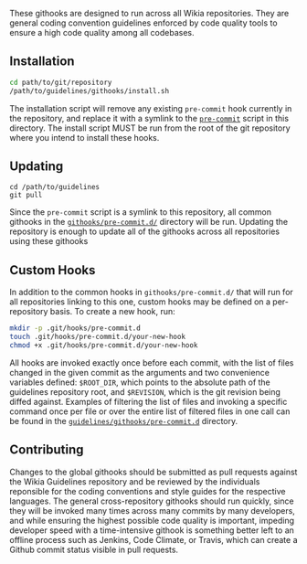 These githooks are designed to run across all Wikia repositories. They are
general coding convention guidelines enforced by code quality tools to
ensure a high code quality among all codebases.

Installation
------------

```sh
cd path/to/git/repository
/path/to/guidelines/githooks/install.sh
```

The installation script will remove any existing `pre-commit` hook currently
in the repository, and replace it with a symlink to the [`pre-commit`][pre-commit]
script in this directory. The install script MUST be run from the root of the
git repository where you intend to install these hooks.

Updating
--------

```
cd /path/to/guidelines
git pull
```

Since the `pre-commit` script is a symlink to this repository, all common
githooks in the [`githooks/pre-commit.d/`][pre-commit.d] directory will be run.
Updating the repository is enough to update all of the githooks across all
repositories using these githooks

Custom Hooks
------------

In addition to the common hooks in `githooks/pre-commit.d/` that will run
for all repositories linking to this one, custom hooks may be defined on a
per-repository basis. To create a new hook, run:

```sh
mkdir -p .git/hooks/pre-commit.d
touch .git/hooks/pre-commit.d/your-new-hook
chmod +x .git/hooks/pre-commit.d/your-new-hook
```

All hooks are invoked exactly once before each commit, with the list of
files changed in the given commit as the arguments and two convenience
variables defined: `$ROOT_DIR`, which points to the absolute path of the
guidelines repository root, and `$REVISION`, which is the git revision
being diffed against. Examples of filtering the list of files and invoking
a specific command once per file or over the entire list of filtered files
in one call can be found in the [`guidelines/githooks/pre-commit.d`][pre-commit.d] directory.

Contributing
------------

Changes to the global githooks should be submitted as pull requests against
the Wikia Guidelines repository and be reviewed by the individuals reponsible
for the coding conventions and style guides for the respective languages.
The general cross-repository githooks should run quickly, since they will be
invoked many times across many commits by many developers, and while ensuring
the highest possible code quality is important, impeding developer speed with
a time-intensive githook is something better left to an offline process such
as Jenkins, Code Climate, or Travis, which can create a Github commit status
visible in pull requests.

[pre-commit]: //github.com/Wikia/guidelines/blob/master/githooks/pre-commit
[pre-commit.d]: //github.com/Wikia/guidelines/tree/master/githooks/pre-commit.d
